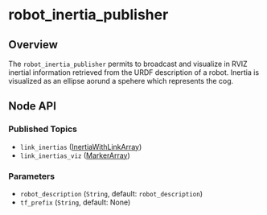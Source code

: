 robot_inertia_publisher
=======================

Overview
--------
The ```robot_inertia_publisher``` permits to broadcast and visualize in RVIZ inertial information retrieved from the URDF description of a robot.
Inertia is visualized as an ellipse aorund a spehere which represents the cog.

Node API
--------
### Published Topics
- ```link_inertias``` ([InertiaWithLinkArray][1])
- ```link_inertias_viz``` ([MarkerArray][2])
### Parameters
- ```robot_description``` (```String```, default: ```robot_description```)
- ```tf_prefix``` (```String```, default: None)

[1]: https://github.com/ADVRHumanoids/robot_inertia_publisher/blob/master/msg/InertiaWithLinkArray.msg "InertiaWithLinkArray"
[2]: http://docs.ros.org/melodic/api/visualization_msgs/html/msg/MarkerArray.html "MarkerArray"

